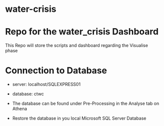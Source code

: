 # water-crisis

# Repo for the water_crisis Dashboard
This Repo will store the scripts and dashboard regarding the Visualise phase

# Connection to Database

- server: localhost/SQLEXPRESS01
- database: ctwc

- The database can be found under Pre-Processing in the Analyse tab on Athena

- Restore the database in you local Microsoft SQL Server Database
